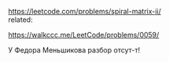 https://leetcode.com/problems/spiral-matrix-ii/  
related:


https://walkccc.me/LeetCode/problems/0059/

У Федора Меньшикова разбор отсут-т!
